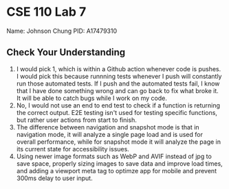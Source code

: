 # CSE 110 Lab 7
Name: Johnson Chung
PID: A17479310

## Check Your Understanding
1. I would pick 1, which is within a Github action whenever code is pushes. I would pick this because runnning tests whenever I push will constantly run those automated tests. If I push and the automated tests fail, I know that I have done something wrong and can go back to fix what broke it. It will be able to catch bugs while I work on my code.
2. No, I would not use an end to end test to check if a function is returning the correct output. E2E testing isn't used for testing specific functions, but rather user actions from start to finish.
3. The difference between navigation and snapshot mode is that in navigation mode, it will analyze a single page load and is used for overall performance, while for snapshot mode it will analyze the page in its current state for accessibility issues.
4. Using newer image formats such as WebP and AVIF instead of jpg to save space, properly sizing images to save data and improve load times, and adding a viewport meta tag to optimze app for mobile and prevent 300ms delay to user input.